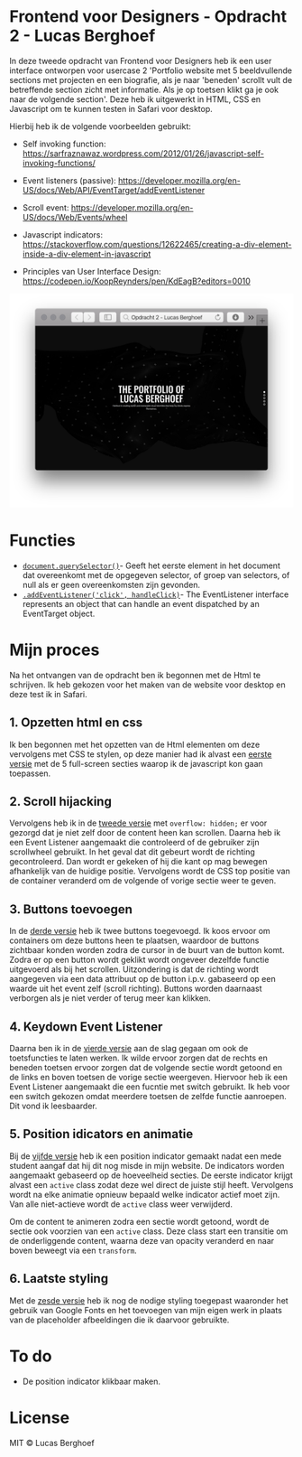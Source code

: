 # Frontend voor Designers - Opdracht 2 - Lucas Berghoef

In deze tweede opdracht van Frontend voor Designers heb ik een user interface ontworpen voor usercase 2
'Portfolio website met 5 beeldvullende sections met projecten en een biografie, als je naar 'beneden' scrollt vult de betreffende section zicht met informatie. Als je op toetsen klikt ga je ook naar de volgende section'.
Deze heb ik uitgewerkt in HTML, CSS en Javascript om te kunnen testen in Safari voor desktop.

Hierbij heb ik de volgende voorbeelden gebruikt:
* Self invoking function:  https://sarfraznawaz.wordpress.com/2012/01/26/javascript-self-invoking-functions/
* Event listeners (passive): https://developer.mozilla.org/en-US/docs/Web/API/EventTarget/addEventListener
* Scroll event: https://developer.mozilla.org/en-US/docs/Web/Events/wheel
* Javascript indicators:  https://stackoverflow.com/questions/12622465/creating-a-div-element-inside-a-div-element-in-javascript

* Principles van User Interface Design: https://codepen.io/KoopReynders/pen/KdEagB?editors=0010

![Voorvertoning van de portfolio site](preview.png)

# Functies

* [`document.querySelector()`](https://developer.mozilla.org/nl/docs/Web/API/Document/querySelector)- Geeft het eerste element in het document dat overeenkomt met de opgegeven selector, of groep van selectors, of null als er geen overeenkomsten zijn gevonden.
* [`.addEventListener('click', handleClick)`](https://developer.mozilla.org/en-US/docs/Web/API/EventListener)- The EventListener interface represents an object that can handle an event dispatched by an EventTarget object.


# Mijn proces

Na het ontvangen van de opdracht ben ik begonnen met de Html te schrijven. Ik heb gekozen voor het maken van de website voor desktop en deze test ik in Safari.

## 1. Opzetten html en css
Ik ben begonnen met het opzetten van de Html elementen om deze vervolgens met CSS te stylen, op deze manier had ik alvast een [eerste versie](https://github.com/lucasberghoef/Frontend-voor-Designers/tree/master/Opdracht%202/V1) met de 5 full-screen secties waarop ik de javascript kon gaan toepassen.

## 2. Scroll hijacking
Vervolgens heb ik in de [tweede versie](https://github.com/lucasberghoef/Frontend-voor-Designers/tree/master/Opdracht%202/V2) met `overflow: hidden;` er voor gezorgd dat je niet zelf door de content heen kan scrollen. Daarna heb ik een Event Listener aangemaakt die controleerd of de gebruiker zijn scrollwheel gebruikt. In het geval dat dit gebeurt wordt de richting gecontroleerd. Dan wordt er gekeken of hij die kant op mag bewegen afhankelijk van de huidige positie. Vervolgens wordt de CSS top positie van de container veranderd om de volgende of vorige sectie weer te geven.

## 3. Buttons toevoegen
In de [derde versie](https://github.com/lucasberghoef/Frontend-voor-Designers/tree/master/Opdracht%202/V3) heb ik twee buttons toegevoegd. Ik koos ervoor om containers om deze buttons heen te plaatsen, waardoor de buttons zichtbaar konden worden zodra de cursor in de buurt van de button komt. Zodra er op een button wordt geklikt wordt ongeveer dezelfde functie uitgevoerd als bij het scrollen. Uitzondering is dat de richting wordt aangegeven via een data attribuut op de button i.p.v. gabaseerd op een waarde uit het event zelf (scroll richting). Buttons worden daarnaast verborgen als je niet verder of terug meer kan klikken.

## 4. Keydown Event Listener
Daarna ben ik in de [vierde versie](https://github.com/lucasberghoef/Frontend-voor-Designers/tree/master/Opdracht%202/V4) aan de slag gegaan om ook de toetsfuncties te laten werken. Ik wilde ervoor zorgen dat de rechts en beneden toetsen ervoor zorgen dat de volgende sectie wordt getoond en de links en boven toetsen de vorige sectie weergeven. Hiervoor heb ik een Event Listener aangemaakt die een fucntie met switch gebruikt. Ik heb voor een switch gekozen omdat meerdere toetsen de zelfde functie aanroepen. Dit vond ik leesbaarder.

## 5. Position idicators en animatie
Bij de [vijfde versie](https://github.com/lucasberghoef/Frontend-voor-Designers/tree/master/Opdracht%202/V5) heb ik een position indicator gemaakt nadat een mede student aangaf dat hij dit nog misde in mijn website. De indicators worden aangemaakt gebaseerd op de hoeveelheid secties. De eerste indicator krijgt alvast een `active` class zodat deze wel direct de juiste stijl heeft. Vervolgens wordt na elke animatie opnieuw bepaald welke indicator actief moet zijn. Van alle niet-actieve wordt de `active` class weer verwijderd.

Om de content te animeren zodra een sectie wordt getoond, wordt de sectie ook voorzien van een `active` class. Deze class start een transitie om de onderliggende content, waarna deze van opacity veranderd en naar boven beweegt via een `transform`.

## 6. Laatste styling
Met de [zesde versie](https://github.com/lucasberghoef/Frontend-voor-Designers/tree/master/Opdracht%202/V6) heb ik nog de nodige styling toegepast waaronder het gebruik van Google Fonts en het toevoegen van mijn eigen werk in plaats van de placeholder afbeeldingen die ik daarvoor gebruikte.


# To do

* De position indicator klikbaar maken.


# License

MIT © Lucas Berghoef
